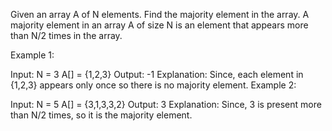 Given an array A of N elements. Find the majority element in the array. A majority element in an array A of size N is an element that appears more than N/2 times in the array.
 

Example 1:

Input:
N = 3 
A[] = {1,2,3} 
Output:
-1
Explanation:
Since, each element in 
{1,2,3} appears only once so there 
is no majority element.
Example 2:

Input:
N = 5 
A[] = {3,1,3,3,2} 
Output:
3
Explanation:
Since, 3 is present more
than N/2 times, so it is 
the majority element.
